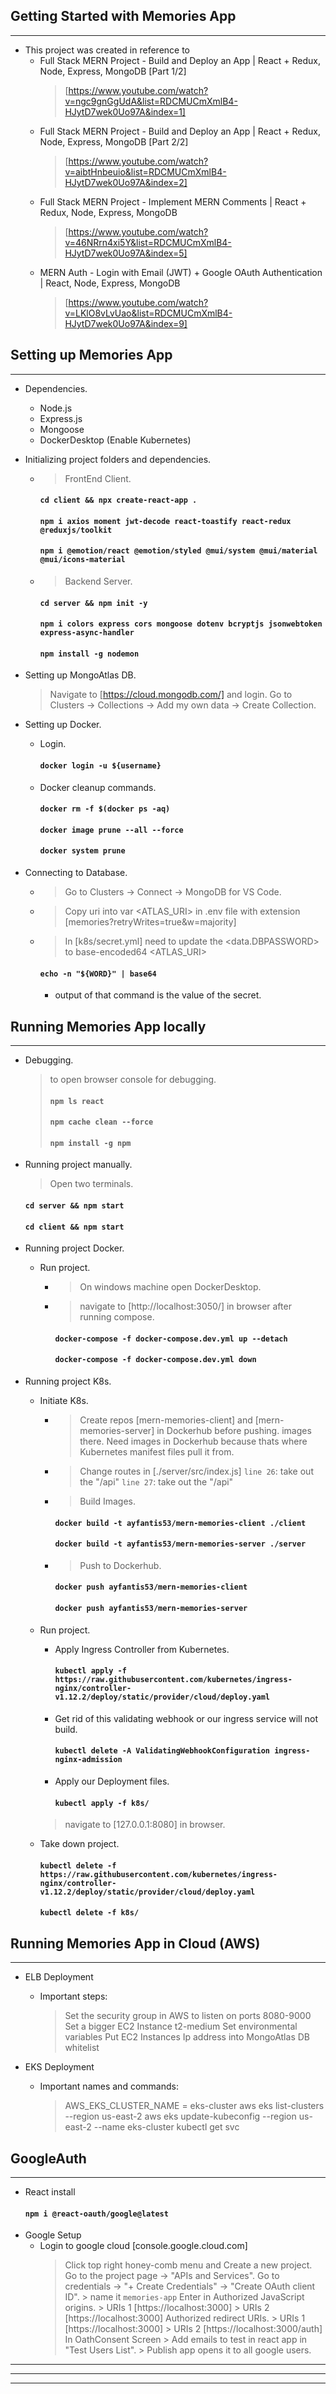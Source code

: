 **Getting Started with Memories App**
------------------------------------------------------------------------------------------------------------
------------------------------------------------------------------------------------------------------------

* This project was created in reference to 
    - Full Stack MERN Project - Build and Deploy an App | React + Redux, Node, Express, MongoDB [Part 1/2]
        > [https://www.youtube.com/watch?v=ngc9gnGgUdA&list=RDCMUCmXmlB4-HJytD7wek0Uo97A&index=1]
    - Full Stack MERN Project - Build and Deploy an App | React + Redux, Node, Express, MongoDB [Part 2/2]
        > [https://www.youtube.com/watch?v=aibtHnbeuio&list=RDCMUCmXmlB4-HJytD7wek0Uo97A&index=2]
    - Full Stack MERN Project - Implement MERN Comments | React + Redux, Node, Express, MongoDB
        > [https://www.youtube.com/watch?v=46NRrn4xi5Y&list=RDCMUCmXmlB4-HJytD7wek0Uo97A&index=5]
    - MERN Auth - Login with Email (JWT) + Google OAuth Authentication | React, Node, Express, MongoDB
        > [https://www.youtube.com/watch?v=LKlO8vLvUao&list=RDCMUCmXmlB4-HJytD7wek0Uo97A&index=9]




**Setting up Memories App**
------------------------------------------------------------------------------------------------------------
------------------------------------------------------------------------------------------------------------

* Dependencies.
    - Node.js
    - Express.js
    - Mongoose
    - DockerDesktop (Enable Kubernetes) 

* Initializing project folders and dependencies.
    * > FrontEnd Client.
        #### `cd client && npx create-react-app .`
        #### `npm i axios moment jwt-decode react-toastify react-redux @reduxjs/toolkit`
        #### `npm i @emotion/react @emotion/styled @mui/system @mui/material @mui/icons-material`
    * > Backend Server.
        #### `cd server && npm init -y`
        #### `npm i colors express cors mongoose dotenv bcryptjs jsonwebtoken express-async-handler`
        #### `npm install -g nodemon`

* Setting up MongoAtlas DB.
   > Navigate to [https://cloud.mongodb.com/] and login.
   > Go to Clusters -> Collections -> Add my own data -> Create Collection.

* Setting up Docker.
    - Login.
        #### `docker login -u ${username}`
    - Docker cleanup commands.
        #### `docker rm -f $(docker ps -aq)`
        #### `docker image prune --all --force`
        #### `docker system prune`
   
* Connecting to Database.
    * > Go to Clusters -> Connect -> MongoDB for VS Code.
    * > Copy uri into var <ATLAS_URI> in .env file with extension [memories?retryWrites=true&w=majority]
    * > In [k8s/secret.yml] need to update the <data.DBPASSWORD> to base-encoded64 <ATLAS_URI>
        #### `echo -n "${WORD}" | base64` 
        - output of that command is the value of the secret.



**Running Memories App locally**
------------------------------------------------------------------------------------------------------------
------------------------------------------------------------------------------------------------------------

* Debugging.
    > <Shift><Ctrl><J> to open browser console for debugging.
    > #### `npm ls react`
    > #### `npm cache clean --force`
    > #### `npm install -g npm`

* Running project manually.
    > Open two terminals.
    #### `cd server && npm start`
    #### `cd client && npm start`

* Running project Docker.
    - Run project.
        * > On windows machine open DockerDesktop.
        * > navigate to [http://localhost:3050/] in browser after running compose.
            #### `docker-compose -f docker-compose.dev.yml up --detach`
            #### `docker-compose -f docker-compose.dev.yml down`

* Running project K8s.
    - Initiate K8s.
        * > Create repos [mern-memories-client] and [mern-memories-server] in Dockerhub before pushing. 
            images there. Need images in Dockerhub because thats where Kubernetes manifest files pull it from.
        * > Change routes in [./server/src/index.js]
            > `line 26`: take out the "/api"
            > `line 27`: take out the "/api"
        * > Build Images.
            #### `docker build -t ayfantis53/mern-memories-client ./client`
            #### `docker build -t ayfantis53/mern-memories-server ./server`
        * > Push to Dockerhub.
            #### `docker push ayfantis53/mern-memories-client` 
            #### `docker push ayfantis53/mern-memories-server` 
    - Run project.
        - Apply Ingress Controller from Kubernetes.
            #### `kubectl apply -f https://raw.githubusercontent.com/kubernetes/ingress-nginx/controller-v1.12.2/deploy/static/provider/cloud/deploy.yaml`
        - Get rid of this validating webhook or our ingress service will not build.
            #### `kubectl delete -A ValidatingWebhookConfiguration ingress-nginx-admission`
        - Apply our Deployment files.
            #### `kubectl apply -f k8s/`
        > navigate to [127.0.0.1:8080] in browser.

    - Take down project.
        #### `kubectl delete -f https://raw.githubusercontent.com/kubernetes/ingress-nginx/controller-v1.12.2/deploy/static/provider/cloud/deploy.yaml`
        #### `kubectl delete -f k8s/`




**Running Memories App in Cloud (AWS)**
------------------------------------------------------------------------------------------------------------
------------------------------------------------------------------------------------------------------------

* ELB Deployment
    - Important steps:
        > Set the security group in AWS to listen on ports 8080-9000
        > Set a bigger EC2 Instance t2-medium
        > Set environmental variables
        > Put EC2 Instances Ip address into MongoAtlas DB whitelist

* EKS Deployment
    - Important names and commands:
        > AWS_EKS_CLUSTER_NAME = eks-cluster
        > aws eks list-clusters --region us-east-2
        > aws eks update-kubeconfig --region us-east-2 --name eks-cluster
        > kubectl get svc




**GoogleAuth**
------------------------------------------------------------------------------------------------------------
------------------------------------------------------------------------------------------------------------
* React install
    #### `npm i @react-oauth/google@latest`
* Google Setup
    - Login to google cloud [console.google.cloud.com]
        > Click top right honey-comb menu and Create a new project.
        > Go to the project page -> "APIs and Services".
        > Go to credentials -> "+ Create Credentials" -> "Create OAuth client ID".
            > name it `memories-app`
        > Enter in Authorized JavaScript origins. 
            > URIs 1 [https://localhost:3000]
            > URIs 2 [https://localhost:3000]
        > Authorized redirect URIs.
            > URIs 1 [https://localhost:3000]
            > URIs 2 [https://localhost:3000/auth]
        > In OathConsent Screen
            > Add emails to test in react app in "Test Users List".
            > Publish app opens it to all google users.



------------------------------------------------------------------------------------------------------------
------------------------------------------------------------------------------------------------------------
------------------------------------------------------------------------------------------------------------